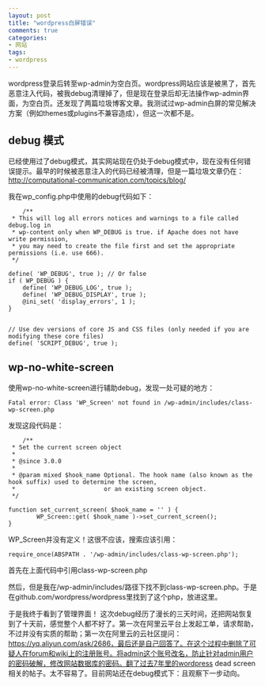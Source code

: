 ```yaml
---
layout: post
title: "wordpress白屏错误"
comments: true
categories: 
- 网站
tags:
- wordpress
---
```


wordpress登录后转至wp-admin为空白页。wordpress网站应该是被黑了，首先恶意注入代码，被我debug清理掉了，但是现在登录后却无法操作wp-admin界面，为空白页。还发现了两篇垃圾博客文章。我测试过wp-admin白屏的常见解决方案（例如themes或plugins不兼容造成），但这一次都不是。

## debug 模式
已经使用过了debug模式，其实网站现在仍处于debug模式中，现在没有任何错误提示。最早的时候被恶意注入的代码已经被清理，但是一篇垃圾文章仍在：http://computational-communication.com/topics/blog/

我在wp_config.php中使用的debug代码如下：

		/**
	 * This will log all errors notices and warnings to a file called debug.log in
	 * wp-content only when WP_DEBUG is true. if Apache does not have write permission,
	 * you may need to create the file first and set the appropriate permissions (i.e. use 666).
	 */

	define( 'WP_DEBUG', true ); // Or false
	if ( WP_DEBUG ) {
	    define( 'WP_DEBUG_LOG', true );
	    define( 'WP_DEBUG_DISPLAY', true );
	    @ini_set( 'display_errors', 1 );
	}


	// Use dev versions of core JS and CSS files (only needed if you are modifying these core files)
	define( 'SCRIPT_DEBUG', true );  
	
## wp-no-white-screen

使用wp-no-white-screen进行辅助debug，发现一处可疑的地方：

	Fatal error: Class 'WP_Screen' not found in /wp-admin/includes/class-wp-screen.php
	
发现这段代码是：

		/**
	 * Set the current screen object
	 *
	 * @since 3.0.0
	 *
	 * @param mixed $hook_name Optional. The hook name (also known as the hook suffix) used to determine the screen,
	 *	                       or an existing screen object.
	 */

	function set_current_screen( $hook_name = '' ) {
			WP_Screen::get( $hook_name )->set_current_screen();
	}

WP_Screen并没有定义！这很不应该，搜索应该引用：

	require_once(ABSPATH . '/wp-admin/includes/class-wp-screen.php');

首先在上面代码中引用class-wp-screen.php	

然后，但是我在/wp-admin/includes/路径下找不到class-wp-screen.php。于是在github.com/wordpress/wordpress里找到了这个php，放进这里。

于是我终于看到了管理界面！	这次debug经历了漫长的三天时间，还把网站恢复到了十天前，感觉整个人都不好了。第一次在阿里云平台上发起工单，请求帮助，不过并没有实质的帮助；第一次在阿里云的云社区提问：https://yq.aliyun.com/ask/2686，最后还是自己回答了。在这个过程中删除了可疑人在forum和wiki上的注册账号。将admin这个账号改名，防止针对admin用户的密码破解，修改网站数据库的密码。翻了过去7年里的wordpress dead screen相关的帖子。太不容易了。目前网站还在debug模式下：且观察下一步动向。


